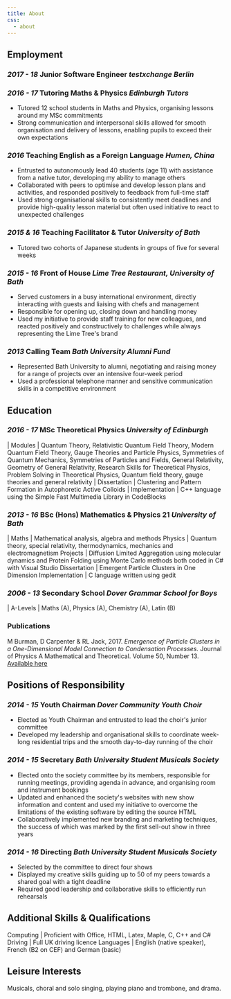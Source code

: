 ```yaml
---
title: About
css:
  - about
---
```


## Employment

### _2017 - 18_ Junior Software Engineer _testxchange Berlin_

### _2016 - 17_ Tutoring Maths & Physics _Edinburgh Tutors_

- Tutored 12 school students in Maths and Physics, organising lessons around my MSc commitments
- Strong communication and interpersonal skills allowed for smooth organisation and delivery of lessons, enabling pupils to exceed their own expectations

### _2016_ Teaching English as a Foreign Language _Humen, China_

- Entrusted to autonomously lead 40 students (age 11) with assistance from a native tutor, developing my ability to manage others
- Collaborated with peers to optimise and develop lesson plans and activities, and responded positively to feedback from full-time staff
- Used strong organisational skills to consistently meet deadlines and provide high-quality lesson material but often used initiative to react to unexpected challenges

### _2015 & 16_ Teaching Facilitator & Tutor _University of Bath_

- Tutored two cohorts of Japanese students in groups of five for several weeks

### _2015 - 16_ Front of House _Lime Tree Restaurant, University of Bath_

- Served customers in a busy international environment, directly interacting with guests and liaising with chefs and management
- Responsible for opening up, closing down and handling money
- Used my initiative to provide staff training for new colleagues, and reacted positively and constructively to challenges while always representing the Lime Tree's brand

### _2013_ Calling Team _Bath University Alumni Fund_
- Represented Bath University to alumni, negotiating and raising money for a range of projects over an intensive four-week period
- Used a professional telephone manner and sensitive communication skills in a competitive environment

## Education

### _2016 - 17_ MSc Theoretical Physics _University of Edinburgh_

| Modules | Quantum Theory, Relativistic Quantum Field Theory, Modern Quantum Field Theory, Gauge Theories and Particle Physics, Symmetries of Quantum Mechanics, Symmetries of Particles and Fields, General Relativity, Geometry of General Relativity, Research Skills for Theoretical Physics, Problem Solving in Theoretical Physics, Quantum field theory, gauge theories and general relativity
| Dissertation | Clustering and Pattern Formation in Autophoretic Active Colloids
| Implementation | C++ language using the Simple Fast Multimedia Library in CodeBlocks

### _2013 - 16_ BSc (Hons) Mathematics & Physics 21 _University of Bath_

| Maths | Mathematical analysis, algebra and methods
Physics | Quantum theory, special relativity, thermodynamics, mechanics and electromagnetism
Projects | Diffusion Limited Aggregation using molecular dynamics and Protein Folding using Monte Carlo methods both coded in C\# with Visual Studio
Dissertation | Emergent Particle Clusters in One Dimension
Implementation | C language written using gedit

### _2006 - 13_ Secondary School _Dover Grammar School for Boys_

| A-Levels | Maths (A), Physics (A), Chemistry (A), Latin (B)

### Publications

M Burman, D Carpenter \& RL Jack, 2017. _Emergence of Particle Clusters in a One-Dimensional Model Connection to Condensation Processes._ Journal of Physics A Mathematical and Theoretical. Volume 50, Number 13. [Available here](https//tinyurl.com/yb4ru8xv)

## Positions of Responsibility

### _2014 - 15_ Youth Chairman _Dover Community Youth Choir_

- Elected as Youth Chairman and entrusted to lead the choir's junior committee
- Developed my leadership and organisational skills to coordinate week-long residential trips and the smooth day-to-day running of the choir


### _2014 - 15_ Secretary _Bath University Student Musicals Society_

- Elected onto the society committee by its members, responsible for running meetings, providing agenda in advance, and organising room and instrument bookings
- Updated and enhanced the society's websites with new show information and content and used my initiative to overcome the limitations of the existing software by editing the source HTML
- Collaboratively implemented new branding and marketing techniques, the success of which was marked by the first sell-out show in three years

### _2014 - 16_ Directing _Bath University Student Musicals Society_

- Selected by the committee to direct four shows
- Displayed my creative skills guiding up to 50 of my peers towards a shared goal with a tight deadline
- Required good leadership and collaborative skills to efficiently run rehearsals

## Additional Skills & Qualifications

Computing | Proficient with Office, HTML, Latex, Maple, C, C++ and C#
Driving | Full UK driving licence
Languages | English (native speaker), French (B2 on CEF) and German (basic)

## Leisure Interests

Musicals, choral and solo singing, playing piano and trombone, and drama.
